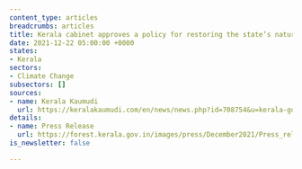 ```yaml
---
content_type: articles
breadcrumbs: articles
title: Kerala cabinet approves a policy for restoring the state’s natural forests
date: 2021-12-22 05:00:00 +0000
states:
- Kerala
sectors:
- Climate Change
subsectors: []
sources:
- name: Kerala Kaumudi
  url: https://keralakaumudi.com/en/news/news.php?id=708754&u=kerala-govt-announces-policy-for-forest-restoration-with-community-participation
details:
- name: Press Release
  url: https://forest.kerala.gov.in/images/press/December2021/Press_release_15-12.pdf
is_newsletter: false

---
```

